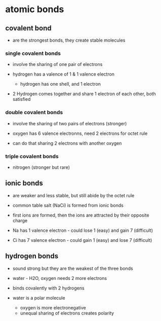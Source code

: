 # atomic bonds

## covalent bond

- are the strongest bonds, they create stable molecules

### single covalent bonds

- involve the sharing of one pair of electrons

- hydrogen has a valence of 1 & 1 valence electron
  - hydrogen has one shell, and 1 electron

- 2 Hydrogen comes together and share 1 electron of each other, both satisfied

### double covalent bonds

- involve the sharing of two pairs of electrons (stronger)

- oxygen has 6 valence electronns, need 2 electrons for octet rule

- can do that sharing 2 electrons with another oxygen

### triple covalent bonds

- nitrogen (stronger but rare)

## ionic bonds

- are weaker and less stable, but still abide by the octet rule

- common table salt (NaCi) is formed from ionic bonds

- first ions are formed, then the ions are attracted by their opposite charge

- Na has 1 valence electron - could lose 1 (easy) and gain 7 (difficult)
- Ci has 7 valence electron - could gain 1 (easy) and lose 7 (difficult)

## hydrogen bonds

- sound strong but they are the weakest of the three bonds

- water - H2O, oxygen needs 2 more electrons

- binds covalently with 2 hydrogens

- water is a polar molecule
  - oxygen is more electronegative
  - unequal sharing of electrons creates polarity
